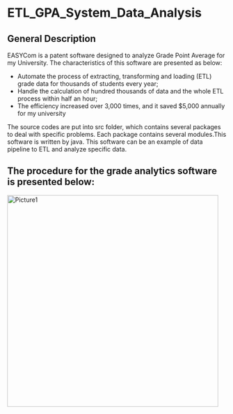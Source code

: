 # ETL_GPA_System_Data_Analysis

## General Description
  EASYCom is a patent software designed to analyze Grade Point Average for my University. The characteristics of this software are presented as below:
  
* Automate the process of extracting, transforming and loading (ETL) grade data for thousands of students every year;
* Handle the calculation of hundred thousands of data and the whole ETL process within half an hour;
* The efficiency increased over 3,000 times, and it saved $5,000 annually for my university

The source codes are put into src folder, which contains several packages to deal with specific problems. Each package contains several modules.This software is written by java.
This software can be an example of data pipeline to ETL and analyze specific data.


## The procedure for the grade analytics software is presented below:
<img width="485" alt="Picture1" src="https://user-images.githubusercontent.com/12593292/161325935-7f428fc2-76ad-456d-b8c8-caeb67c3309d.png">



